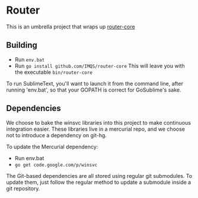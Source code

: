 Router
======
This is an umbrella project that wraps up [router-core](https://github.com/IMQS/router-core)

Building
--------
* Run `env.bat`
* Run `go install github.com/IMQS/router-core`
This will leave you with the executable `bin/router-core`

To run SublimeText, you'll want to launch it from the command line,
after running 'env.bat', so that your GOPATH is correct for GoSublime's sake.

Dependencies
------------
We choose to bake the winsvc libraries into this project to make 
continuous integration easier. These libraries live in a mercurial repo,
and we choose not to introduce a dependency on git-hg.

To update the Mercurial dependency:

* Run env.bat
* `go get code.google.com/p/winsvc`

The Git-based dependencies are all stored using regular git submodules.
To update them, just follow the regular method to update a submodule
inside a git repository.